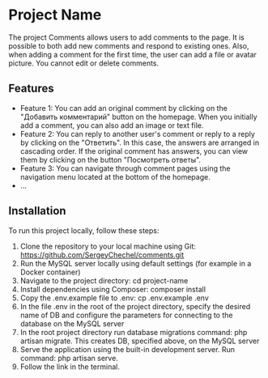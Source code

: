 # Project Name

The project Comments allows users to add comments to the page. It is possible to both add new comments and respond to existing ones. Also, when adding a comment for the first time, the user can add a file or avatar picture. You cannot edit or delete comments.

## Features

-   Feature 1: You can add an original comment by clicking on the "Добавить комментарий" button on the homepage. When you initially add a comment, you can also add an image or text file.
-   Feature 2: You can reply to another user's comment or reply to a reply by clicking on the "Ответить". In this case, the answers are arranged in cascading order. If the original comment has answers, you can view them by clicking on the button "Посмотреть ответы".
-   Feature 3: You can navigate through comment pages using the navigation menu located at the bottom of the homepage.
-   ...

## Installation

To run this project locally, follow these steps:

1. Clone the repository to your local machine using Git: https://github.com/SergeyChechel/comments.git
2. Run the MySQL server locally using default settings (for example in a Docker container)
3. Navigate to the project directory: cd project-name
4. Install dependencies using Composer: composer install
5. Copy the .env.example file to .env: cp .env.example .env
6. In the file .env in the root of the project directory, specify the desired name of DB and configure the parameters for connecting to the database on the MySQL server
7. In the root project directory run database migrations command: php artisan migrate. This creates DB, specified above, on the MySQL server
8. Serve the application using the built-in development server. Run command: php artisan serve.
9. Follow the link in the terminal.

